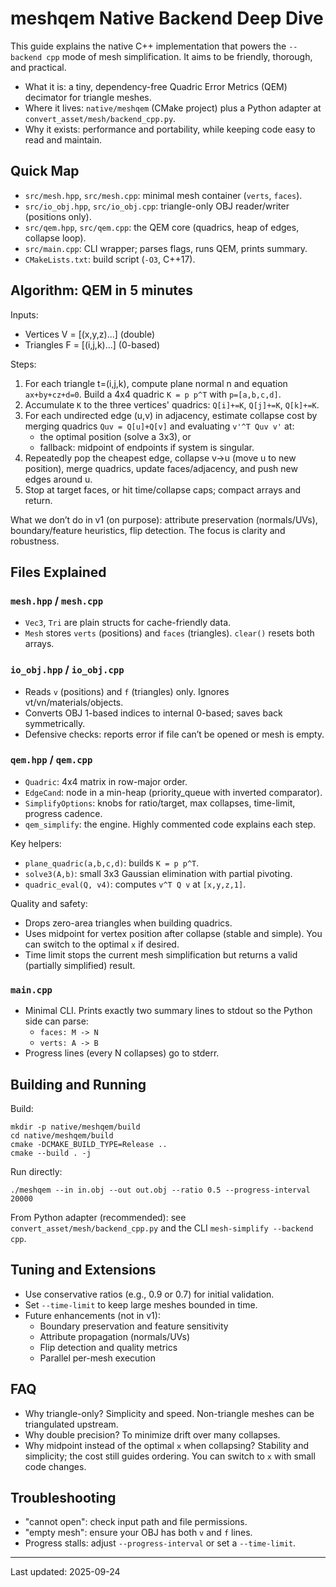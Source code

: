 # meshqem Native Backend Deep Dive

This guide explains the native C++ implementation that powers the `--backend cpp` mode of mesh simplification. It aims to be friendly, thorough, and practical.

- What it is: a tiny, dependency-free Quadric Error Metrics (QEM) decimator for triangle meshes.
- Where it lives: `native/meshqem` (CMake project) plus a Python adapter at `convert_asset/mesh/backend_cpp.py`.
- Why it exists: performance and portability, while keeping code easy to read and maintain.

## Quick Map

- `src/mesh.hpp`, `src/mesh.cpp`: minimal mesh container (`verts`, `faces`).
- `src/io_obj.hpp`, `src/io_obj.cpp`: triangle-only OBJ reader/writer (positions only).
- `src/qem.hpp`, `src/qem.cpp`: the QEM core (quadrics, heap of edges, collapse loop).
- `src/main.cpp`: CLI wrapper; parses flags, runs QEM, prints summary.
- `CMakeLists.txt`: build script (`-O3`, C++17).

## Algorithm: QEM in 5 minutes

Inputs:
- Vertices V = [(x,y,z)...] (double)
- Triangles F = [(i,j,k)...] (0-based)

Steps:
1) For each triangle t=(i,j,k), compute plane normal n and equation `ax+by+cz+d=0`. Build a 4x4 quadric `K = p p^T` with `p=[a,b,c,d]`.
2) Accumulate `K` to the three vertices' quadrics: `Q[i]+=K`, `Q[j]+=K`, `Q[k]+=K`.
3) For each undirected edge (u,v) in adjacency, estimate collapse cost by merging quadrics `Quv = Q[u]+Q[v]` and evaluating `v'^T Quv v'` at:
   - the optimal position (solve a 3x3), or
   - fallback: midpoint of endpoints if system is singular.
4) Repeatedly pop the cheapest edge, collapse v->u (move u to new position), merge quadrics, update faces/adjacency, and push new edges around u.
5) Stop at target faces, or hit time/collapse caps; compact arrays and return.

What we don’t do in v1 (on purpose): attribute preservation (normals/UVs), boundary/feature heuristics, flip detection. The focus is clarity and robustness.

## Files Explained

### `mesh.hpp` / `mesh.cpp`
- `Vec3`, `Tri` are plain structs for cache-friendly data.
- `Mesh` stores `verts` (positions) and `faces` (triangles). `clear()` resets both arrays.

### `io_obj.hpp` / `io_obj.cpp`
- Reads `v` (positions) and `f` (triangles) only. Ignores vt/vn/materials/objects.
- Converts OBJ 1-based indices to internal 0-based; saves back symmetrically.
- Defensive checks: reports error if file can’t be opened or mesh is empty.

### `qem.hpp` / `qem.cpp`
- `Quadric`: 4x4 matrix in row-major order.
- `EdgeCand`: node in a min-heap (priority_queue with inverted comparator).
- `SimplifyOptions`: knobs for ratio/target, max collapses, time-limit, progress cadence.
- `qem_simplify`: the engine. Highly commented code explains each step.

Key helpers:
- `plane_quadric(a,b,c,d)`: builds `K = p p^T`.
- `solve3(A,b)`: small 3x3 Gaussian elimination with partial pivoting.
- `quadric_eval(Q, v4)`: computes `v^T Q v` at `[x,y,z,1]`.

Quality and safety:
- Drops zero-area triangles when building quadrics.
- Uses midpoint for vertex position after collapse (stable and simple). You can switch to the optimal `x` if desired.
- Time limit stops the current mesh simplification but returns a valid (partially simplified) result.

### `main.cpp`
- Minimal CLI. Prints exactly two summary lines to stdout so the Python side can parse:
  - `faces: M -> N`
  - `verts: A -> B`
- Progress lines (every N collapses) go to stderr.

## Building and Running

Build:
```
mkdir -p native/meshqem/build
cd native/meshqem/build
cmake -DCMAKE_BUILD_TYPE=Release ..
cmake --build . -j
```
Run directly:
```
./meshqem --in in.obj --out out.obj --ratio 0.5 --progress-interval 20000
```
From Python adapter (recommended): see `convert_asset/mesh/backend_cpp.py` and the CLI `mesh-simplify --backend cpp`.

## Tuning and Extensions

- Use conservative ratios (e.g., 0.9 or 0.7) for initial validation.
- Set `--time-limit` to keep large meshes bounded in time.
- Future enhancements (not in v1):
  - Boundary preservation and feature sensitivity
  - Attribute propagation (normals/UVs)
  - Flip detection and quality metrics
  - Parallel per-mesh execution

## FAQ

- Why triangle-only? Simplicity and speed. Non-triangle meshes can be triangulated upstream.
- Why double precision? To minimize drift over many collapses.
- Why midpoint instead of the optimal `x` when collapsing? Stability and simplicity; the cost still guides ordering. You can switch to `x` with small code changes.

## Troubleshooting

- "cannot open": check input path and file permissions.
- "empty mesh": ensure your OBJ has both `v` and `f` lines.
- Progress stalls: adjust `--progress-interval` or set a `--time-limit`.

---
Last updated: 2025-09-24
